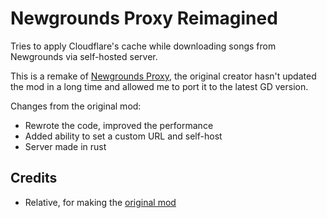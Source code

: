 # Newgrounds Proxy Reimagined

Tries to apply Cloudflare's cache while downloading songs from Newgrounds via self-hosted server.

This is a remake of [Newgrounds Proxy](https://github.com/relativemodder/newgrounds-proxy), the original creator hasn't updated the mod in a long time and allowed me to port it to the latest GD version.

Changes from the original mod:

* Rewrote the code, improved the performance
* Added ability to set a custom URL and self-host
* Server made in rust

## Credits

* Relative, for making the [original mod](https://github.com/relativemodder/newgrounds-proxy)
